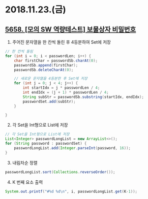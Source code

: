 # 2018.11.23.(금)
## [5658. [모의 SW 역량테스트] 보물상자 비밀번호](https://swexpertacademy.com/main/code/problem/problemDetail.do?contestProbId=AWXRUN9KfZ8DFAUo&)
1. 주어진 문자열을 한 칸씩 돌린 후 4등분하여 Set에 저장
```java
// 한 칸씩 돌림
for (int i = 0; i < passwordLen; i++) {
    char firstChar = passwordSb.charAt(0);
    passwordSb.append(firstChar);
    passwordSb.deleteCharAt(0);

    // 새로운 문자열을 4등분한 후 Set에 저장
    for (int j = 0; j < 4; j++) {
        int startIdx = j * passwordLen / 4;
        int endIdx = (j + 1) * passwordLen / 4;
        String subStr = passwordSb.substring(startIdx, endIdx);
        passwordSet.add(subStr);
    }

}
```
2. 각 Set을 Int형으로 List에 저장
```java
// 각 Set을 Int형으로 List에 저장
List<Integer> passwordLongList = new ArrayList<>();
for (String password : passwordSet) {
    passwordLongList.add(Integer.parseInt(password, 16));
}
```
3. 내림차순 정렬
```java
passwordLongList.sort(Collections.reverseOrder());
```
4. K 번째 요소 출력
```java
System.out.printf("#%d %d\n", i, passwordLongList.get(K-1));
```